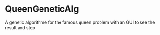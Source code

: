 # QueenGeneticAlg
A genetic algorithme for the famous queen problem with an GUI to see the result and step
